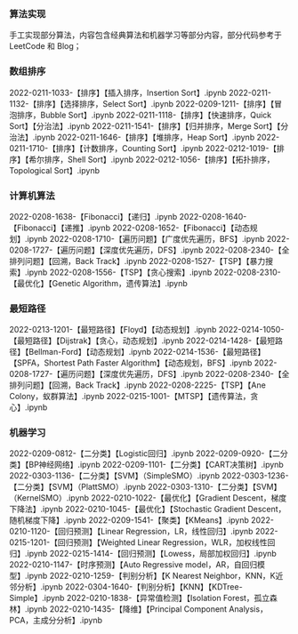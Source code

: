 ### 算法实现
手工实现部分算法，内容包含经典算法和机器学习等部分内容，部分代码参考于 LeetCode 和 Blog；
### 数组排序
<a href='https://gitee.com/Lizidoufu/algorithm-implementation/blob/master\2022-0211-1033-【排序】【插入排序，Insertion Sort】.ipynb' target='_blank' style='text-decoration: none;'>2022-0211-1033-【排序】【插入排序，Insertion Sort】.ipynb</a>
<a href='https://gitee.com/Lizidoufu/algorithm-implementation/blob/master\2022-0211-1132-【排序】【选择排序，Select Sort】.ipynb' target='_blank' style='text-decoration: none;'>2022-0211-1132-【排序】【选择排序，Select Sort】.ipynb</a>
<a href='https://gitee.com/Lizidoufu/algorithm-implementation/blob/master\2022-0209-1211-【排序】【冒泡排序，Bubble Sort】.ipynb' target='_blank' style='text-decoration: none;'>2022-0209-1211-【排序】【冒泡排序，Bubble Sort】.ipynb</a>
<a href='https://gitee.com/Lizidoufu/algorithm-implementation/blob/master\2022-0211-1118-【排序】【快速排序，Quick Sort】【分治法】.ipynb' target='_blank' style='text-decoration: none;'>2022-0211-1118-【排序】【快速排序，Quick Sort】【分治法】.ipynb</a>
<a href='https://gitee.com/Lizidoufu/algorithm-implementation/blob/master\2022-0211-1541-【排序】【归并排序，Merge Sort】【分治法】.ipynb' target='_blank' style='text-decoration: none;'>2022-0211-1541-【排序】【归并排序，Merge Sort】【分治法】.ipynb</a>
<a href='https://gitee.com/Lizidoufu/algorithm-implementation/blob/master\2022-0211-1646-【排序】【堆排序，Heap Sort】.ipynb' target='_blank' style='text-decoration: none;'>2022-0211-1646-【排序】【堆排序，Heap Sort】.ipynb</a>
<a href='https://gitee.com/Lizidoufu/algorithm-implementation/blob/master\2022-0211-1710-【排序】【计数排序，Counting Sort】.ipynb' target='_blank' style='text-decoration: none;'>2022-0211-1710-【排序】【计数排序，Counting Sort】.ipynb</a>
<a href='https://gitee.com/Lizidoufu/algorithm-implementation/blob/master\2022-0212-1019-【排序】【希尔排序，Shell Sort】.ipynb' target='_blank' style='text-decoration: none;'>2022-0212-1019-【排序】【希尔排序，Shell Sort】.ipynb</a>
<a href='https://gitee.com/Lizidoufu/algorithm-implementation/blob/master\2022-0212-1056-【排序】【拓扑排序，Topological Sort】.ipynb' target='_blank' style='text-decoration: none;'>2022-0212-1056-【排序】【拓扑排序，Topological Sort】.ipynb</a>
### 计算机算法
<a href='https://gitee.com/Lizidoufu/algorithm-implementation/blob/master\2022-0208-1638-【Fibonacci】【递归】.ipynb' target='_blank' style='text-decoration: none;'>2022-0208-1638-【Fibonacci】【递归】.ipynb</a>
<a href='https://gitee.com/Lizidoufu/algorithm-implementation/blob/master\2022-0208-1640-【Fibonacci】【递推】.ipynb' target='_blank' style='text-decoration: none;'>2022-0208-1640-【Fibonacci】【递推】.ipynb</a>
<a href='https://gitee.com/Lizidoufu/algorithm-implementation/blob/master\2022-0208-1652-【Fibonacci】【动态规划】.ipynb' target='_blank' style='text-decoration: none;'>2022-0208-1652-【Fibonacci】【动态规划】.ipynb</a>
<a href='https://gitee.com/Lizidoufu/algorithm-implementation/blob/master\2022-0208-1710-【遍历问题】【广度优先遍历，BFS】.ipynb' target='_blank' style='text-decoration: none;'>2022-0208-1710-【遍历问题】【广度优先遍历，BFS】.ipynb</a>
<a href='https://gitee.com/Lizidoufu/algorithm-implementation/blob/master\2022-0208-1727-【遍历问题】【深度优先遍历，DFS】.ipynb' target='_blank' style='text-decoration: none;'>2022-0208-1727-【遍历问题】【深度优先遍历，DFS】.ipynb</a>
<a href='https://gitee.com/Lizidoufu/algorithm-implementation/blob/master\2022-0208-2340-【全排列问题】【回溯，Back Track】.ipynb' target='_blank' style='text-decoration: none;'>2022-0208-2340-【全排列问题】【回溯，Back Track】.ipynb</a>
<a href='https://gitee.com/Lizidoufu/algorithm-implementation/blob/master\2022-0208-1527-【TSP】【暴力搜索】.ipynb' target='_blank' style='text-decoration: none;'>2022-0208-1527-【TSP】【暴力搜索】.ipynb</a>
<a href='https://gitee.com/Lizidoufu/algorithm-implementation/blob/master\2022-0208-1556-【TSP】【贪心搜索】.ipynb' target='_blank' style='text-decoration: none;'>2022-0208-1556-【TSP】【贪心搜索】.ipynb</a>
<a href='https://gitee.com/Lizidoufu/algorithm-implementation/blob/master\2022-0208-2310-【最优化】【Genetic Algorithm，遗传算法】.ipynb' target='_blank' style='text-decoration: none;'>2022-0208-2310-【最优化】【Genetic Algorithm，遗传算法】.ipynb</a>
### 最短路径
<a href='https://gitee.com/Lizidoufu/algorithm-implementation/blob/master\2022-0213-1201-【最短路径】【Floyd】【动态规划】.ipynb' target='_blank' style='text-decoration: none;'>2022-0213-1201-【最短路径】【Floyd】【动态规划】.ipynb</a>
<a href='https://gitee.com/Lizidoufu/algorithm-implementation/blob/master\2022-0214-1050-【最短路径】【Dijstrak】【贪心，动态规划】.ipynb' target='_blank' style='text-decoration: none;'>2022-0214-1050-【最短路径】【Dijstrak】【贪心，动态规划】.ipynb</a>
<a href='https://gitee.com/Lizidoufu/algorithm-implementation/blob/master\2022-0214-1428-【最短路径】【Bellman-Ford】【动态规划】.ipynb' target='_blank' style='text-decoration: none;'>2022-0214-1428-【最短路径】【Bellman-Ford】【动态规划】.ipynb</a>
<a href='https://gitee.com/Lizidoufu/algorithm-implementation/blob/master\2022-0214-1536-【最短路径】【SPFA，Shortest Path Faster Algorithm】【动态规划，BFS】.ipynb' target='_blank' style='text-decoration: none;'>2022-0214-1536-【最短路径】【SPFA，Shortest Path Faster Algorithm】【动态规划，BFS】.ipynb</a>
<a href='https://gitee.com/Lizidoufu/algorithm-implementation/blob/master\2022-0208-1727-【遍历问题】【深度优先遍历，DFS】.ipynb' target='_blank' style='text-decoration: none;'>2022-0208-1727-【遍历问题】【深度优先遍历，DFS】.ipynb</a>
<a href='https://gitee.com/Lizidoufu/algorithm-implementation/blob/master\2022-0208-2340-【全排列问题】【回溯，Back Track】.ipynb' target='_blank' style='text-decoration: none;'>2022-0208-2340-【全排列问题】【回溯，Back Track】.ipynb</a>
<a href='https://gitee.com/Lizidoufu/algorithm-implementation/blob/master\2022-0208-2225-【TSP】【Ane Colony，蚁群算法】.ipynb' target='_blank' style='text-decoration: none;'>2022-0208-2225-【TSP】【Ane Colony，蚁群算法】.ipynb</a>
<a href='https://gitee.com/Lizidoufu/algorithm-implementation/blob/master\2022-0215-1001-【MTSP】【遗传算法，贪心】.ipynb' target='_blank' style='text-decoration: none;'>2022-0215-1001-【MTSP】【遗传算法，贪心】.ipynb</a>
### 机器学习
<a href='https://gitee.com/Lizidoufu/algorithm-implementation/blob/master\2022-0209-0812-【二分类】【Logistic回归】.ipynb' target='_blank' style='text-decoration: none;'>2022-0209-0812-【二分类】【Logistic回归】.ipynb</a>
<a href='https://gitee.com/Lizidoufu/algorithm-implementation/blob/master\2022-0209-0920-【二分类】【BP神经网络】.ipynb' target='_blank' style='text-decoration: none;'>2022-0209-0920-【二分类】【BP神经网络】.ipynb</a>
<a href='https://gitee.com/Lizidoufu/algorithm-implementation/blob/master\2022-0209-1101-【二分类】【CART决策树】.ipynb' target='_blank' style='text-decoration: none;'>2022-0209-1101-【二分类】【CART决策树】.ipynb</a>
<a href='https://gitee.com/Lizidoufu/algorithm-implementation/blob/master\2022-0303-1136-【二分类】【SVM】（SimpleSMO）.ipynb' target='_blank' style='text-decoration: none;'>2022-0303-1136-【二分类】【SVM】（SimpleSMO）.ipynb</a>
<a href='https://gitee.com/Lizidoufu/algorithm-implementation/blob/master\2022-0303-1236-【二分类】【SVM】（PlattSMO）.ipynb' target='_blank' style='text-decoration: none;'>2022-0303-1236-【二分类】【SVM】（PlattSMO）.ipynb</a>
<a href='https://gitee.com/Lizidoufu/algorithm-implementation/blob/master\2022-0303-1310-【二分类】【SVM】（KernelSMO）.ipynb' target='_blank' style='text-decoration: none;'>2022-0303-1310-【二分类】【SVM】（KernelSMO）.ipynb</a>
<a href='https://gitee.com/Lizidoufu/algorithm-implementation/blob/master\2022-0210-1022-【最优化】【Gradient Descent，梯度下降法】.ipynb' target='_blank' style='text-decoration: none;'>2022-0210-1022-【最优化】【Gradient Descent，梯度下降法】.ipynb</a>
<a href='https://gitee.com/Lizidoufu/algorithm-implementation/blob/master\2022-0210-1045-【最优化】【Stochastic Gradient Descent，随机梯度下降】.ipynb' target='_blank' style='text-decoration: none;'>2022-0210-1045-【最优化】【Stochastic Gradient Descent，随机梯度下降】.ipynb</a>
<a href='https://gitee.com/Lizidoufu/algorithm-implementation/blob/master\2022-0209-1541-【聚类】【KMeans】.ipynb' target='_blank' style='text-decoration: none;'>2022-0209-1541-【聚类】【KMeans】.ipynb</a>
<a href='https://gitee.com/Lizidoufu/algorithm-implementation/blob/master\2022-0210-1120-【回归预测】【Linear Regression，LR，线性回归】.ipynb' target='_blank' style='text-decoration: none;'>2022-0210-1120-【回归预测】【Linear Regression，LR，线性回归】.ipynb</a>
<a href='https://gitee.com/Lizidoufu/algorithm-implementation/blob/master\2022-0215-1201-【回归预测】【Weighted Linear Regression，WLR，加权线性回归】.ipynb' target='_blank' style='text-decoration: none;'>2022-0215-1201-【回归预测】【Weighted Linear Regression，WLR，加权线性回归】.ipynb</a>
<a href='https://gitee.com/Lizidoufu/algorithm-implementation/blob/master\2022-0215-1414-【回归预测】【Lowess，局部加权回归】.ipynb' target='_blank' style='text-decoration: none;'>2022-0215-1414-【回归预测】【Lowess，局部加权回归】.ipynb</a>
<a href='https://gitee.com/Lizidoufu/algorithm-implementation/blob/master\2022-0210-1147-【时序预测】【Auto Regressive model，AR，自回归模型】.ipynb' target='_blank' style='text-decoration: none;'>2022-0210-1147-【时序预测】【Auto Regressive model，AR，自回归模型】.ipynb</a>
<a href='https://gitee.com/Lizidoufu/algorithm-implementation/blob/master\2022-0210-1259-【判别分析】【K Nearest Neighbor，KNN，K近邻分析】.ipynb' target='_blank' style='text-decoration: none;'>2022-0210-1259-【判别分析】【K Nearest Neighbor，KNN，K近邻分析】.ipynb</a>
<a href='https://gitee.com/Lizidoufu/algorithm-implementation/blob/master\2022-0304-1640-【判别分析】【KNN】【KDTree-Simple】.ipynb' target='_blank' style='text-decoration: none;'>2022-0304-1640-【判别分析】【KNN】【KDTree-Simple】.ipynb</a>
<a href='https://gitee.com/Lizidoufu/algorithm-implementation/blob/master\2022-0210-1838-【异常值检测】【Isolation Forest，孤立森林】.ipynb' target='_blank' style='text-decoration: none;'>2022-0210-1838-【异常值检测】【Isolation Forest，孤立森林】.ipynb</a>
<a href='https://gitee.com/Lizidoufu/algorithm-implementation/blob/master\2022-0210-1435-【降维】【Principal Component Analysis，PCA，主成分分析】.ipynb' target='_blank' style='text-decoration: none;'>2022-0210-1435-【降维】【Principal Component Analysis，PCA，主成分分析】.ipynb</a>


